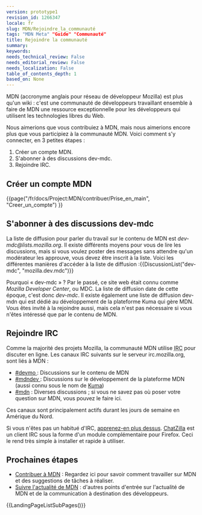 ```yaml
---
version: prototype1
revision_id: 1266347
locale: fr
slug: MDN/Rejoindre_la_communauté
tags: "MDN Meta" "Guide" "Communauté"
title: Rejoindre la communauté
summary: 
keywords: 
needs_technical_review: False
needs_editorial_review: False
needs_localization: False
table_of_contents_depth: 1
based_on: None
---
```

<div class="summary">
<p>MDN (accronyme anglais pour réseau de développeur Mozilla) est plus qu'un wiki : c'est une communauté de développeurs travaillant ensemble à faire de MDN une ressource exceptionnelle pour les développeurs qui utilisent les technologies libres du Web.</p>
</div>

<p>Nous aimerions que vous contribuiez à MDN, mais nous aimerions encore plus que vous participiez à la communauté MDN. Voici comment s'y connecter, en 3 petites étapes :</p>

<ol>
 <li>Créer un compte MDN.</li>
 <li>S'abonner à des discussions dev-mdc.</li>
 <li>Rejoindre IRC.</li>
</ol>

<h2 id="Créer_un_compte_MDN">Créer un compte MDN</h2>

<p>{{page("/fr/docs/Project:MDN/contribuer/Prise_en_main", "Creer_un_compte") }}</p>

<h2 id="S'abonner_à_des_discussions_dev-mdc">S'abonner à des discussions dev-mdc</h2>

<p>La liste de diffusion pour parler du travail sur le contenu de MDN est <em>dev-mdc@lists.mozilla.org</em>. Il existe différents moyens pour vous de lire les discussions, mais si vous voulez poster des messages sans attendre qu'un modérateur les approuve, vous devez être inscrit à la liste. Voici les différentes manières d'accéder à la liste de diffusion :{{DiscussionList("dev-mdc", "mozilla.dev.mdc")}}</p>

<p>Pourquoi « dev-mdc » ? Par le passé, ce site web était connu comme <em>Mozilla Developer Center</em>, ou MDC. La liste de diffusion date de cette époque, c'est donc <em>dev-mdc</em>. Il existe également une liste de diffusion dev-mdn qui est dédié au développement de la plateforme Kuma qui gère MDN. Vous êtes invité à la rejoindre aussi, mais cela n'est pas nécessaire si vous n'êtes intéressé que par le contenu de MDN.</p>

<h2 id="Rejoindre_IRC">Rejoindre IRC</h2>

<p>Comme la majorité des projets Mozilla, la communauté MDN utilise <abbr title="Internet Relay Chat">IRC</abbr> pour discuter en ligne. Les canaux IRC suivants sur le serveur irc.mozilla.org, sont liés à MDN :</p>

<ul>
 <li><a href="irc://irc.mozilla.org/devmo" title="irc://irc.mozilla.org/devmo">#devmo </a>: Discussions sur le contenu de MDN</li>
 <li><a href="irc://irc.mozilla.org/mdndev" title="http://irc.mozilla.org/devmo">#mdndev </a>: Discussions sur le développement de la plateforme MDN (aussi connu sous le nom de <a href="/en-US/docs/Project:MDN/Kuma" title="/en-US/docs/Project:MDN/Kuma">Kuma</a>)</li>
 <li><a href="irc://irc.mozilla.org/mdn" title="irc://irc.mozilla.org/mdn">#mdn</a> : Diverses discussions ; si vous ne savez pas où poser votre question sur MDN, vous pouvez le faire ici.</li>
</ul>

<p>Ces canaux sont principalement actifs durant les jours de semaine en Amérique du Nord.</p>

<p>Si vous n'êtes pas un habitué d'IRC, <a href="https://wiki.mozilla.org/IRC" title="https://wiki.mozilla.org/IRC">apprenez-en plus dessus</a>. <a href="https://addons.mozilla.org/fr/firefox/addon/chatzilla/" title="https://addons.mozilla.org/fr/firefox/addon/chatzilla/">ChatZilla</a> est un client IRC sous la forme d'un module complémentaire pour Firefox. Ceci le rend très simple à installer et rapide à utiliser.</p>

<h2 id="Prochaines_étapes">Prochaines étapes</h2>

<ul>
 <li><a href="/fr/docs/Project:MDN/contribuer" title="/en-US/docs/Project:MDN/Contributing">Contribuer à MDN</a> : Regardez ici pour savoir comment travailler sur MDN et des suggestions de tâches à réaliser.</li>
 <li><a href="/fr/docs/MDN/Community/Whats_happening">Suivre l'actualité de MDN</a> : d'autres points d'entrée sur l'actualité de MDN et de la communication à destination des développeurs.</li>
</ul>

<p>{{LandingPageListSubPages()}}</p>

